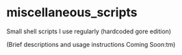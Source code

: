 # miscellaneous_scripts
Small shell scripts I use regularly (hardcoded gore edition)

(Brief descriptions and usage instructions Coming Soon:tm)
